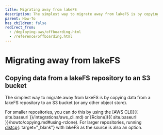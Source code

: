 ```yaml
---
title: Migrating away from lakeFS
description: The simplest way to migrate away from lakeFS is by copying data from a lakeFS repository to an S3 bucket.
parent: How-To
has_children: false
redirect_from: 
  - /deploying-aws/offboarding.html
  - /reference/offboarding.html
---
```


# Migrating away from lakeFS

## Copying data from a lakeFS repository to an S3 bucket

The simplest way to migrate away from lakeFS is by copying data from a lakeFS repository to an S3 bucket
(or any other object store).

For smaller repositories, you can do this by using the [AWS CLI]({{ site.baseurl }}/integrations/aws_cli.md) or [Rclone]({{ site.baseurl }}/howto/copying.md#using-rclone).
For larger repositories, running [distcp](https://hadoop.apache.org/docs/current/hadoop-distcp/DistCp.html){: target="_blank"} with lakeFS as the source is also an option.

